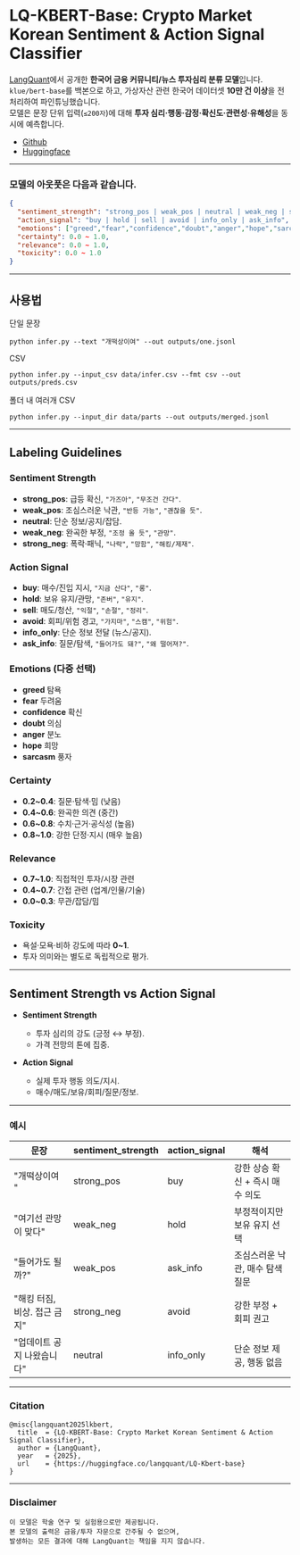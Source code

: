 # LQ-KBERT-Base: Crypto Market Korean Sentiment & Action Signal Classifier

[LangQuant](https://langquant.com)에서 공개한 **한국어 금융 커뮤니티/뉴스 투자심리 분류 모델**입니다.  
`klue/bert-base`를 백본으로 하고, 가상자산 관련 한국어 데이터셋 **10만 건 이상**을 전처리하여 파인튜닝했습니다.  
모델은 문장 단위 입력(`≤200자`)에 대해 **투자 심리·행동·감정·확신도·관련성·유해성**을 동시에 예측합니다.

- [Github](https://github.com/LangQuant/LQ-KBERT-Base)
- [Huggingface](https://huggingface.co/langquant/LQ-Kbert-base)
---
### 모델의 아웃풋은 다음과 같습니다.

```json
{
  "sentiment_strength": "strong_pos | weak_pos | neutral | weak_neg | strong_neg",
  "action_signal": "buy | hold | sell | avoid | info_only | ask_info",
  "emotions": ["greed","fear","confidence","doubt","anger","hope","sarcasm"],
  "certainty": 0.0 ~ 1.0,
  "relevance": 0.0 ~ 1.0,
  "toxicity": 0.0 ~ 1.0
}
```

---
## 사용법
단일 문장
```
python infer.py --text "개떡상이여" --out outputs/one.jsonl
```
CSV
```
python infer.py --input_csv data/infer.csv --fmt csv --out outputs/preds.csv
```
폴더 내 여러개 CSV
```
python infer.py --input_dir data/parts --out outputs/merged.jsonl
```

---
## Labeling Guidelines

### Sentiment Strength
- **strong_pos**: 급등 확신, `"가즈아"`, `"무조건 간다"`.
- **weak_pos**: 조심스러운 낙관, `"반등 가능"`, `"괜찮을 듯"`.
- **neutral**: 단순 정보/공지/잡담.
- **weak_neg**: 완곡한 부정, `"조정 올 듯"`, `"관망"`.
- **strong_neg**: 폭락·패닉, `"나락"`, `"망함"`, `"해킹/제재"`.

### Action Signal
- **buy**: 매수/진입 지시, `"지금 산다"`, `"롱"`.
- **hold**: 보유 유지/관망, `"존버"`, `"유지"`.
- **sell**: 매도/청산, `"익절"`, `"손절"`, `"정리"`.
- **avoid**: 회피/위험 경고, `"가지마"`, `"스캠"`, `"위험"`.
- **info_only**: 단순 정보 전달 (뉴스/공지).
- **ask_info**: 질문/탐색, `"들어가도 돼?"`, `"왜 떨어져?"`.

### Emotions (다중 선택)
- **greed** 탐욕  
- **fear** 두려움  
- **confidence** 확신  
- **doubt** 의심  
- **anger** 분노  
- **hope** 희망  
- **sarcasm** 풍자  

### Certainty
- **0.2~0.4**: 질문·탐색·밈 (낮음)  
- **0.4~0.6**: 완곡한 의견 (중간)  
- **0.6~0.8**: 수치·근거·공식성 (높음)  
- **0.8~1.0**: 강한 단정·지시 (매우 높음)  

### Relevance
- **0.7~1.0**: 직접적인 투자/시장 관련  
- **0.4~0.7**: 간접 관련 (업계/인물/기술)  
- **0.0~0.3**: 무관/잡담/밈  

### Toxicity
- 욕설·모욕·비하 강도에 따라 **0~1**.  
- 투자 의미와는 별도로 독립적으로 평가.  

---

## Sentiment Strength vs Action Signal

- **Sentiment Strength**  
  - 투자 심리의 강도 (긍정 ↔ 부정).  
  - 가격 전망의 톤에 집중.  

- **Action Signal**  
  - 실제 투자 행동 의도/지시.  
  - 매수/매도/보유/회피/질문/정보.  


---

### 예시

| 문장 | sentiment_strength | action_signal | 해석 |
|------|--------------------|---------------|------|
| "개떡상이여 " | strong_pos | buy | 강한 상승 확신 + 즉시 매수 의도 |
| "여기선 관망이 맞다" | weak_neg | hold | 부정적이지만 보유 유지 선택 |
| "들어가도 될까?" | weak_pos | ask_info | 조심스러운 낙관, 매수 탐색 질문 |
| "해킹 터짐, 비상. 접근 금지" | strong_neg | avoid | 강한 부정 + 회피 권고 |
| "업데이트 공지 나왔습니다" | neutral | info_only | 단순 정보 제공, 행동 없음 |

---
### Citation
```
@misc{langquant2025lkbert,
  title  = {LQ-KBERT-Base: Crypto Market Korean Sentiment & Action Signal Classifier},
  author = {LangQuant},
  year   = {2025},
  url    = {https://huggingface.co/langquant/LQ-Kbert-base}
}
```
---
### Disclaimer
```
이 모델은 학술 연구 및 실험용으로만 제공됩니다.
본 모델의 출력은 금융/투자 자문으로 간주될 수 없으며,
발생하는 모든 결과에 대해 LangQuant는 책임을 지지 않습니다.
```
